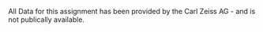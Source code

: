 All Data for this assignment has been provided by the Carl Zeiss AG - and is not publically available.

